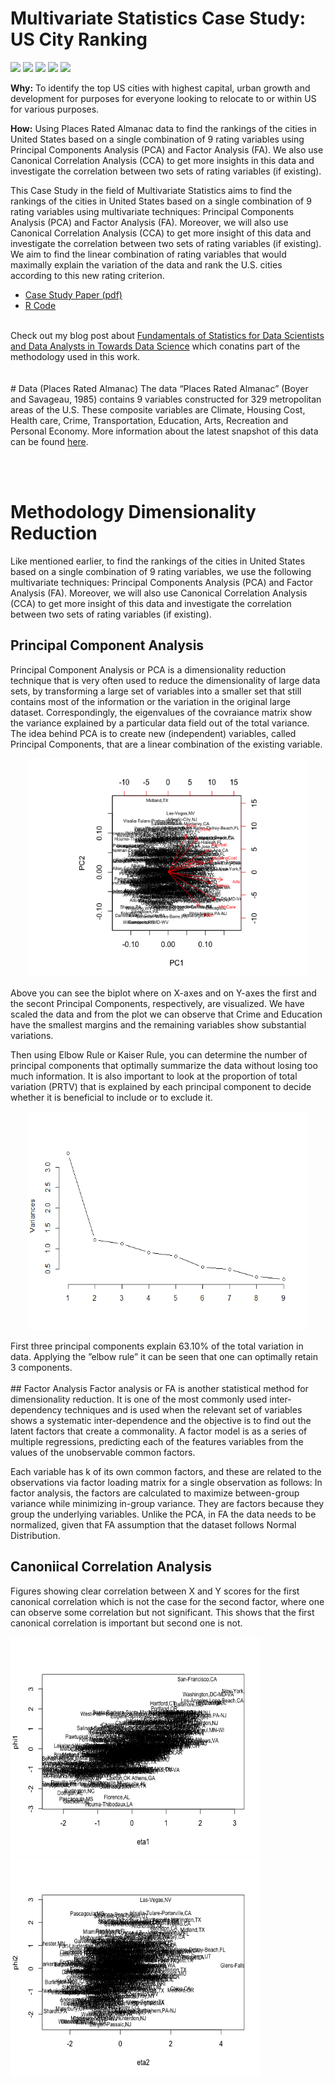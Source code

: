 # Multivariate Statistics Case Study: US City Ranking

[![](https://img.shields.io/badge/RStudio-Code__Run-blue?logo=RStudio)]()
[![](https://img.shields.io/badge/Multivariate-Statistics-red)]()
[![](https://img.shields.io/badge/Statistics-PCA-yellow)]()
[![](https://img.shields.io/badge/Statistics-FA-green)]()
[![](https://img.shields.io/badge/Statistics-CCA-purple)]()



**Why:** To identify the top US cities with highest capital, urban growth and development for purposes for everyone looking to relocate to or within US for various purposes.

**How:** Using Places Rated Almanac data to find the rankings of the cities in United States based on a single combination of 9 rating variables using Principal Components Analysis (PCA) and Factor Analysis (FA). We also use Canonical Correlation Analysis (CCA) to get more insights in this data and investigate the correlation between two sets of rating variables (if existing).

This Case Study in the field of Multivariate Statistics aims to find the rankings of the cities in United States based on a single combination of 9 rating variables using multivariate techniques: Principal Components Analysis (PCA) and Factor Analysis (FA). Moreover, we will also use Canonical Correlation Analysis (CCA) to get more insight of this data and investigate the correlation between two sets of rating variables (if existing). We aim to find the linear combination of rating variables that would maximally explain the variation of the data and rank the U.S. cities according to this new rating criterion.
- <a href = "https://github.com/TatevKaren/mathematics-statistics-for-data-science/blob/main/MultivariateStatistics_CaseStudy_PCA_FA_CCA.pdf">Case Study Paper (pdf)</a>
- <a href= "https://github.com/TatevKaren/mathematics-statistics-for-data-science/blob/main/MultivariateStat_PCA_FA_CCA_code.R">R Code</a>

<br> 
Check out my blog post about <a href = "https://towardsdatascience.com/fundamentals-of-statistics-for-data-scientists-and-data-analysts-69d93a05aae7">Fundamentals of Statistics for Data Scientists and Data Analysts in Towards Data Science</a> which conatins part of the methodology used in this work.
<br>
<br><br>
# Data (Places Rated Almanac)
The data “Places Rated Almanac” (Boyer and Savageau, 1985) contains 9 variables constructed for 329 metropolitan areas of the U.S. These composite variables are Climate, Housing Cost, Health care, Crime, Transportation, Education, Arts, Recreation and Personal Economy. More information about the latest snapshot of this data can be found <a href = "https://www.americansforthearts.org/by-program/reports-and-data/legislation-policy/naappd/places-rated-almanac-your-guide-to-finding-the-best-places-to-live-in-america-0">here</a>.


<br><br>

# Methodology Dimensionality Reduction 
Like mentioned earlier, to find the rankings of the cities in United States based on a single combination of 9 rating variables, we use the following multivariate techniques: Principal Components Analysis (PCA) and Factor Analysis (FA). Moreover, we will also use Canonical Correlation Analysis (CCA) to get more insight of this data and investigate the correlation between two sets of rating variables (if existing).
<br>

## Principal Component Analysis
Principal Component Analysis or PCA is a dimensionality reduction technique that is very often used to reduce the dimensionality of large data sets, by transforming a large set of variables into a smaller set that still contains most of the information or the variation in the original large dataset. Correspondingly, the eigenvalues of the covraiance matrix show the variance explained by a particular data field out of the total variance. The idea behind PCA is to create new (independent) variables, called Principal Components, that are a linear combination of the existing variable.
<p align="center">
<img src="https://github.com/TatevKaren/Multivariate-Statistics/blob/main/PCA_plot.png?raw=true"
  alt="Principle Component Analysis"
  width="450" height="350"></p>
  
Above you can see the biplot where on X-axes and on Y-axes the first and the secont Principal Components, respectively, are visualized. We have scaled the data and from the plot we can observe that Crime and Education have the smallest margins and the remaining variables show substantial variations. 
  
Then using Elbow Rule or Kaiser Rule, you can determine the number of principal components that optimally summarize the data without losing too much information. It is also important to look at the proportion of total variation (PRTV) that is explained by each principal component to decide whether it is beneficial to include or to exclude it. 
<p align="center">
<img src="https://github.com/TatevKaren/Multivariate-Statistics/blob/main/Elbow_rule_%25varc_explained.png?raw=true"
  alt="Principle Component Analysis: Elbow Rule % Variation Explained"
  width="450" height="350">
</p>
First three principal components explain 63.10% of the total variation in data. Applying the ”elbow rule” it can be seen that one can optimally retain 3 components.  
<br>
<br>
## Factor Analysis
Factor analysis or FA is another statistical method for dimensionality reduction. It is one of the most commonly used inter-dependency techniques and is used when the relevant set of variables shows a systematic inter-dependence and the objective is to find out the latent factors that create a commonality. A factor model is as a series of multiple regressions, predicting each of the features variables from the values of the unobservable common factors.

Each variable has k of its own common factors, and these are related to the observations via factor loading matrix for a single observation as follows: In factor analysis, the factors are calculated to maximize between-group variance while minimizing in-group variance. They are factors because they group the underlying variables. Unlike the PCA, in FA the data needs to be normalized, given that FA assumption that the dataset follows Normal Distribution.

## Canoniical Correlation Analysis

Figures showing clear correlation between X and Y scores for the first canonical correlation which is not the case for the second factor, where one can observe some correlation but not significant. This shows that the first canonical correlation is important but second one is not.
<p align="left">
<img src="https://github.com/TatevKaren/Multivariate-Statistics/blob/main/CCA_plot2.png?raw=true"
  alt="Canonical Correlation Plot 2"
  width="400" height="350">
<img src="https://github.com/TatevKaren/Multivariate-Statistics/blob/main/CCA_plot1.png?raw=true"
  alt="Canonical Correlation Plot 1"
  width="400" height="350">
</p>


##




<br>
